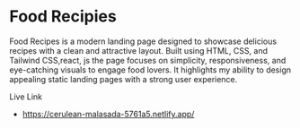 # Food Recipies
Food Recipes is a modern landing page designed to showcase delicious recipes with a clean and attractive layout. Built using HTML, CSS, and Tailwind CSS,react, js the page focuses on simplicity, responsiveness, and eye-catching visuals to engage food lovers. It highlights my ability to design appealing static landing pages with a strong user experience.

Live Link
 - https://cerulean-malasada-5761a5.netlify.app/
